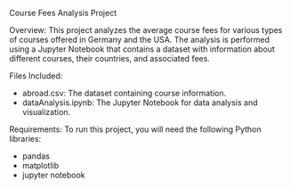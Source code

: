 Course Fees Analysis Project

 Overview:
This project analyzes the average course fees for various types of courses offered in Germany and the USA. 
The analysis is performed using a Jupyter Notebook that contains a dataset with information about different courses,
their countries, and associated fees.

Files Included:
- abroad.csv: The dataset containing course information.
- dataAnalysis.ipynb: The Jupyter Notebook for data analysis and visualization.

Requirements:
To run this project, you will need the following Python libraries:
- pandas
- matplotlib
- jupyter notebook


